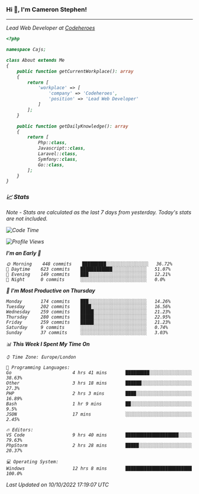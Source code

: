 ### Hi 👋, I'm Cameron Stephen!
<hr>
<p><em>Lead Web Developer at <a href="https://codeheroes.co.uk">Codeheroes</a></p>


```php
<?php

namespace Cajs;

class About extends Me
{
    public function getCurrentWorkplace(): array
    {
        return [
            'workplace' => [
                'company' => 'Codeheroes',
                'position' => 'Lead Web Developer'
            ]
        ];
    }

    public function getDailyKnowledge(): array
    {
        return [
            Php::class,
            Javascript::class,
            Laravel::class,
            Symfony::class,
            Go::class,
        ];
    }
}
```

### 📈 Stats
<p><em>Note - Stats are calculated as the last 7 days from yesterday. Today's stats are not included.</em></p>


<!--START_SECTION:waka-->
![Code Time](http://img.shields.io/badge/Code%20Time-3%2C152%20hrs%2012%20mins-blue)

![Profile Views](http://img.shields.io/badge/Profile%20Views-0-blue)

**I'm an Early 🐤** 

```text
🌞 Morning    448 commits    █████████░░░░░░░░░░░░░░░░   36.72% 
🌆 Daytime    623 commits    ████████████░░░░░░░░░░░░░   51.07% 
🌃 Evening    149 commits    ███░░░░░░░░░░░░░░░░░░░░░░   12.21% 
🌙 Night      0 commits      ░░░░░░░░░░░░░░░░░░░░░░░░░   0.0%

```
📅 **I'm Most Productive on Thursday** 

```text
Monday       174 commits    ███░░░░░░░░░░░░░░░░░░░░░░   14.26% 
Tuesday      202 commits    ████░░░░░░░░░░░░░░░░░░░░░   16.56% 
Wednesday    259 commits    █████░░░░░░░░░░░░░░░░░░░░   21.23% 
Thursday     280 commits    █████░░░░░░░░░░░░░░░░░░░░   22.95% 
Friday       259 commits    █████░░░░░░░░░░░░░░░░░░░░   21.23% 
Saturday     9 commits      ░░░░░░░░░░░░░░░░░░░░░░░░░   0.74% 
Sunday       37 commits     ░░░░░░░░░░░░░░░░░░░░░░░░░   3.03%

```


📊 **This Week I Spent My Time On** 

```text
⌚︎ Time Zone: Europe/London

💬 Programming Languages: 
Go                       4 hrs 41 mins       █████████░░░░░░░░░░░░░░░░   38.63% 
Other                    3 hrs 18 mins       ██████░░░░░░░░░░░░░░░░░░░   27.3% 
PHP                      2 hrs 3 mins        ████░░░░░░░░░░░░░░░░░░░░░   16.89% 
Bash                     1 hr 9 mins         ██░░░░░░░░░░░░░░░░░░░░░░░   9.5% 
JSON                     17 mins             ░░░░░░░░░░░░░░░░░░░░░░░░░   2.45%

🔥 Editors: 
VS Code                  9 hrs 40 mins       ████████████████████░░░░░   79.63% 
PhpStorm                 2 hrs 28 mins       █████░░░░░░░░░░░░░░░░░░░░   20.37%

💻 Operating System: 
Windows                  12 hrs 8 mins       █████████████████████████   100.0%

```


 Last Updated on 10/10/2022 17:19:07 UTC
<!--END_SECTION:waka-->
